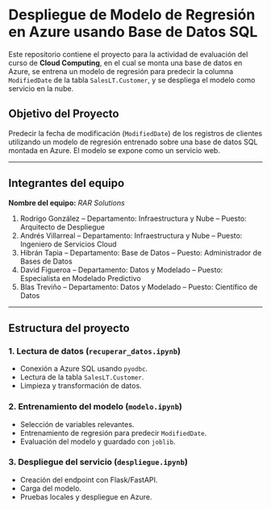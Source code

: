 # Despliegue de Modelo de Regresión en Azure usando Base de Datos SQL

Este repositorio contiene el proyecto para la actividad de evaluación del curso de **Cloud Computing**, en el cual se monta una base de datos en Azure, se entrena un modelo de regresión para predecir la columna `ModifiedDate` de la tabla `SalesLT.Customer`, y se despliega el modelo como servicio en la nube.

## Objetivo del Proyecto

Predecir la fecha de modificación (`ModifiedDate`) de los registros de clientes utilizando un modelo de regresión entrenado sobre una base de datos SQL montada en Azure. El modelo se expone como un servicio web.

---

## Integrantes del equipo

**Nombre del equipo:** *RAR Solutions*  
1. Rodrigo González – Departamento: Infraestructura y Nube – Puesto: Arquitecto de Despliegue
2. Andrés Villarreal – Departamento: Infraestructura y Nube – Puesto: Ingeniero de Servicios Cloud
3. Hibrán Tapia – Departamento: Base de Datos – Puesto: Administrador de Bases de Datos
4. David Figueroa – Departamento: Datos y Modelado – Puesto: Especialista en Modelado Predictivo
5. Blas Treviño – Departamento: Datos y Modelado – Puesto: Científico de Datos

---

## Estructura del proyecto

### 1. Lectura de datos (`recuperar_datos.ipynb`)
- Conexión a Azure SQL usando `pyodbc`.
- Lectura de la tabla `SalesLT.Customer`.
- Limpieza y transformación de datos.

### 2. Entrenamiento del modelo (`modelo.ipynb`)
- Selección de variables relevantes.
- Entrenamiento de regresión para predecir `ModifiedDate`.
- Evaluación del modelo y guardado con `joblib`.

### 3. Despliegue del servicio (`despliegue.ipynb`)
- Creación del endpoint con Flask/FastAPI.
- Carga del modelo.
- Pruebas locales y despliegue en Azure.
